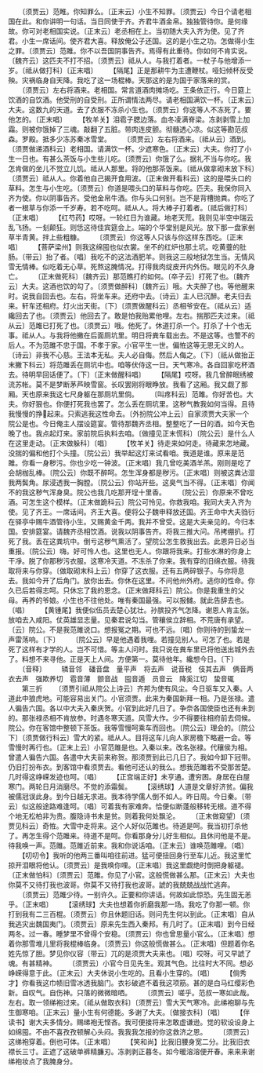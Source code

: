 <!-- { "loadSidebar": true } -->
　　〔须贾云〕范睢。你知罪么。〔正末云〕小生不知罪。〔须贾云〕今日个请老相国在此。和你讲明一句话。当日同使于齐。齐君牛酒金帛。独独管待你。是何缘故。你可对老相国实说。〔正末云〕老丞相在上。当初随大夫入齐为使。见了齐君。小生一席话间。使齐君大喜。释放俺公子还国。这的是小生之功。怎做得小生之罪。〔须贾云〕范雎。你不以吾国阴事告齐。焉得有此重待。你如何不肯实说。〔魏齐云〕这匹夫不打不招。〔须贾云〕祗从人。与我打着者。一杖子与他增添一岁。〔祗从做打科〕〔正末唱〕
　　【隔尾】正是那耕牛为主遭鞭杖。哑妇倾杯反受殃。灾祸临身自天降。我吃了这一场棍棒。天那这的是为国于家落来的赏。
　　〔须贾云〕左右将酒来。老相国。常言道酒肉摊场吃。王条依正行。今日筵上饮酒的自饮酒。他受刑的自受刑。正所谓情法两尽。请老相国满饮一杯。〔正末云〕大夫。这数九的天道。去了衣服不冻杀小生也。〔须贾云〕你这等人不冻死了。要他怎的。〔正末唱〕
　　【牧羊关】泪雹子腮边落。血冬凌满脊梁。冻剥剥雪上加霜。则被你饿掉了三魂。敲翻了五脏。带肉连皮颤。彻髓透心凉。似这等勘范叔森。罗殿。抵多少冻苏秦冰雪堂。
　　〔须贾云〕左右将酒来。〔祗从云〕酒到。〔须贾做递酒科云〕老相国。请满饮一杯。少遮寒色。〔正末云〕大夫。你打了小生一日也。有甚么茶饭与小生些儿吃。〔须贾云〕你饿了么。据礼不当与你吃。我怎肯做的坐儿不觉立儿饥。祗从人那里。将的他那茶饭来。〔祗从做拿砌末放下科〕〔须贾云〕祗从人。你着他自己揭开食用波。〔正末做开看科云〕这的是喂头口的草料。怎生与小生吃。〔须贾云〕你道是喂头口的草料与你吃。匹夫。我保你同入齐为使。你以阴事告齐。受他金帛牛酒。你与头口何别。岂不是背槽抛粪。你吃了者一根草与你添一千岁寿。若不吃呵。祗从人。将大棒子打着者。〔祗后做打科〕〔正末唱〕
　　【红芍药】哎呀。一轮红日为谁藏。地老天荒。我则见半空中瑞云乱飞扬。一刬颠狂。则恁这待佳宾筵会上。端的个华堂别是风光。放下那一盘家剉草半青黄。拌上些粗糠。
　　〔须贾云〕你这等人只该与你这样东西吃。〔正末唱〕
　　【菩萨梁州】则我这绵囤也似衣裳。坐不的红炉也那土坑。吃黄虀的肚肠。〔带云〕抬了者。〔唱〕我吃不的这法酒肥羊。则我这三般地狱怎生当。无情风雪无情棒。似吃着无心草。死熬这腌情况。打得我肉绽皮开内外伤。眼见的不久身亡。
　　〔正末做死科〕〔魏齐云〕那范瞧打的如何。〔卒子云〕打死了也。〔魏齐云〕大夫。这酒也饮的勾了。〔须贾做醉科〕〔魏齐云〕哦。大夫醉了也。等他醒来时。说我自回去也。左右。将坐车来。还府中去。〔诗云〕主人已沉醉。老夫归去来。轩车还相府。灯火出天街。〔下〕〔须贾做醒科云〕丞相爷安在。〔祗从云〕适纔回去了也。〔须贾云〕他回去了。敢是怕我贻累他哩。左右。揣那匹夫过来。〔祗从云〕范雎已打死了也。〔须贾云〕哦。他死了。休道打杀一个。打杀了十个也无事。祗从人。与我将他撇在后面厕坑里。明日将粪车载出去。不是这等。也警不的后人。不为范雎不忠于国。不孝于家。小官平生一世。偏恠这等无恩无义的人。〔诗云〕非我不心慈。王法本无私。夫人必自侮。然后人侮之。〔下〕〔祇从做抬正末撇下科云〕将范雎丢在厕坑中也。咱等伏侍这一日。天气寒冷。各自回家吃杯酒去。待明早回话便了。〔下〕〔正末做醒科唱〕
　　【隔尾】哎呀。我几曾醉眠绣被流苏帐。莫不是梦断茅芦映雪窗。长叹罢刚将眼睁放。我看了这厢。我又觑了那厢。天也原来我这七尺身躯在那厕坑里倘。
　　〔叫疼科云〕范雎。你好苦也。大夫。你好狠也。你便打死我也罢了。怎么丢在厕坑里。这秽气教我如何当得。且待我慢慢的挣起来。只索逃我这性命去。〔外扮院公冲上云〕自家须贾大夫家一个院公是也。今日俺主人摆设筵宴。管待那魏齐丞相。整整吃了一日的酒。如今天色晚了也。我点起灯来。家前院后执料去咱。〔做撞见正末慌科〕〔院公云〕是什么人在这里走动。〔正末做躲科〕〔唱〕
　　【牧羊关】待走来如何走。待藏来怎地藏。没揣的偏和他打个头撞。〔院公云〕我举起这灯来试看咱。我道是谁。原来是范雎。你看一身秽污。你也少吃一钟波。〔正末唱〕我几曾吃美酒羊羔。刚则是吃了会胡枷乱棒。〔院公云〕你既不醉呵。怎生浑身都是秽污。〔正末唱〕则被这粪沾湿我两鬓角。尿浸透我一胸膛。〔院公云〕你站开些。这臭气当不得。〔正末唱〕你闻不的我这秽气浑身臭。院公也我几吃那开埕十里香。
　　〔院公云〕你原来不曾吃酒。可怎生这个模样。〔正末做跪科云〕院公可怜见。你救我咱。我同大夫入齐为使。见了齐王。一席话间。齐王大喜。便将公子魏申释放还国。齐王命中大夫驺衍在驿亭中赐牛酒管待小生。又赐黄金千两。我并不曾受。这是大夫亲见的。今归本国。安排筵宴。请魏齐丞相饮酒。说我以阴事告齐。将我三推大问。吊拷绷扒。打死了我。丢在这粪坑中。倒亏这秽气熏活了。望院公怎生救我出去。此恩异日必当重报。〔院公云〕嗨。好可怜人也。这里也无人。你跟将我来。打些水淋的你身上干凈。脱了你那秽污衣服。这寒冷天道。不冻杀了你来。我有穿的旧绵衣服。待我取将来与你穿。〔做取砌末科上云〕你穿了这衣服。还有五两碎银子。与你将息去。我如今开了后角门。放你出去。你休在这里。不问他州外府。逃你的性命。你久已后若得志呵。只休忘了我的恩念。〔正末做拜科云〕院公。你是我重生的父母。再养的爷娘。小生也不往他处。唯有秦国最强。可以报雠。就此告辞去也。〔唱〕
　　【黄锺尾】我便似伍员去楚心犹壮。孙膑投齐气怎降。谢恩人肯主张。放咱去入咸阳。仗英雄显志量。见秦君说勾当。管穰侯立辞相。不荒唐有承望。〔云〕院公。不是我范雎说口。想报冤之期。可也不远。〔唱〕你则待的到蛰龙一声雷荡响。〔下〕
　　〔院公云〕早是他遇着我哩。若撞见别人。可怎了也。若是死了这样有才学的人。岂不可惜。等主人问时。我只说在粪车里已将他送出城外去了。料想不来寻他。正是天上人间。方便第一。莫待他年。纔想今日。〔下〕
　　〔音释〕
　　辚音邻　磻音盘　量平声　将去声　说音税　伎其去声　俩音两　衣去声　强欺养切　雹音薄　颤音战　囤音遁　员音云　降奚江切　蛰音辄
　　第三折
　　〔须贾引祗从院公上诗云〕齐邦为使有风尘。今日驱车又入秦。人道此中狼虎地。可能容易出关门。小官须贾。此来为秦国新拜一相。乃是张禄。遣人徧告六国。各以中大夫入秦庆贺。小官到此好几日了。争奈各国使臣也还有未到的。那张禄丞相不肯放参。时遇冬寒天道。风雪大作。少不得要往相府前去伺候。院公。你在客馆中整顿下茶饭。我等雪慢呵乘车而回也。〔院公云〕理会的。〔院公下〕〔须贾做行科云〕雪大的紧。祗从人。目将这车儿向人家房檐下略避一会。等雪慢时再行也。〔正末上云〕小官范雎是也。入秦以来。改名张禄。代穰侯为相。曾遣人徧告六国。各遣中大夫前来称贺。那须贾到此已几日了。我如今卸下冠带。仍旧打扮布衣。到客馆中看须贾去。看他可还认的我么。想我范雎若不受那苦楚。几时得这峥嵘发迹也呵。〔唱〕
　　【正宫端正好】未亨通。遭穷困。身居在白屋寒门。两轮日月消磨尽。不觉的添霜鬓。
　　【滚绣球】人道是文章好济贫。偏我被儒冠误此身。到今日越无求进。我本待学儒人倒不如人。昨日周。今日秦。〔带云〕似这般途路难逢呵。〔唱〕可着我有家难奔。恰便似断蓬般移转无根。道不得个地无松柏非为贵。腹隐诗书未是贫。则着我何处飘沦。
　　〔正末做窥望〕〔须贾见科云〕奇恠。大雪中走将来。这个人好似范雎也。待道是呵。我当初打杀他了。再怎生得个范雎来。待道不是呵。你看那身分儿好生相似。且休问他是不是。待我唤一声。范雎。范雎近前来。我和你说话咱。〔正末云〕谁唤范雎哩。〔唱〕
　　【叨叨令】我听的他两三番叫咱往前进。猛可便扭回身行至车儿近。我这里忙掠开泪眼将他认。〔须贾云〕是我唤你哩。〔正末唱〕我这里觑绝时倒把身躯褪。〔正末做怕科〕〔须贾云〕范雎。你见了小官。这般慌做甚么那。〔正末云〕大夫也你莫不又待打我也波哥。你莫不又待打我也波哥。諕的我兢兢战战忙逃奔。
　　〔须贾云〕范雎少待。一别许久。正要和你讲话。何故如此惊恐。先生固无恙乎。〔正末唱〕
　　【滚绣球】大夫也想着你折磨我那一场。我吃了你那一顿。你打到我有二三百棍。〔须贾云〕你且休题旧话。则问先生何以到此。〔正末唱〕自从我逃灾出魏国夷门。〔须贾云〕原来先生西入秦邦。有几时了。〔正末唱〕到今日经两冬。过一春。睡梦里不曾得个安稳。〔须贾云〕你也曾思量小官么。〔正末唱〕想着你那雪堆儿里将我棍棒临身。〔须贾云〕你这般慌做甚么。〔正末唱〕但题着你名姓先惊了胆。梦见你仪容〔带云〕兀的是须贾大夫来也。〔唱〕哎呀。可又早諕了魂。有甚精神。
　　〔须贾云〕小官今日见先生。观其气色。比往时大不同。想必峥嵘得意于此。〔正末云〕大夫休说小生吃的。且看小生穿的。〔唱〕
　　【倘秀才】你看我这巾帻旧雪冰透我脑门。衣衫破遮不着我这项筋。甚的是白马红缨彩色新。自叹气。自伤神。只落的微微暗哂。
　　〔须贾云〕嗟乎。范叔一寒如此哉。左右。取一领绨袍过来。〔祗从做取衣科〕〔须贾云〕雪大天气寒冷。此绨袍聊与先生御寒咱。〔正末云〕量小生有何德能。多谢了大夫。〔做接衣科〕〔唱〕
　　【伴读书】谢大夫多情分。赐绨袍无悭吝。我可便接将来怎敢虚谦逊。觉的软设设身上如绵囤。不由不喜孜孜顿解心头闷。我我我怎报的你这救济之恩。
　　〔须贾云〕这绨袍穿着。倒也可体。〔正末唱〕
　　【笑和尚】比我旧腰身宽二分。比我旧衣襟长三寸。正遮了这破单裤精臁刃。冻剥剥正暮冬。如今暖溶溶便开春。来来来谢绨袍妆点了我腌身分。
